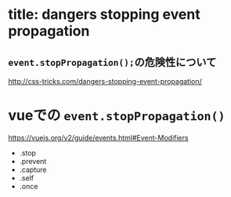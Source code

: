 
title: dangers stopping event propagation 
=========================================



## `event.stopPropagation();`の危険性について

<http://css-tricks.com/dangers-stopping-event-propagation/>


# vueでの `event.stopPropagation()`

<https://vuejs.org/v2/guide/events.html#Event-Modifiers>

+ .stop
+ .prevent
+ .capture
+ .self
+ .once